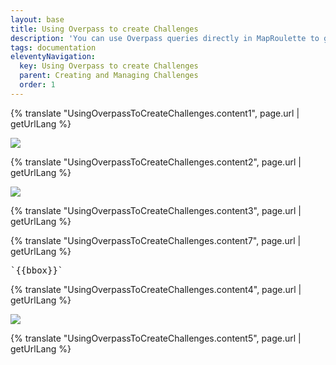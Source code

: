 ```yaml
---
layout: base
title: Using Overpass to create Challenges
description: 'You can use Overpass queries directly in MapRoulette to generate tasks when you create a new Challenge. This page is here to help you do this, and avoid common mistakes.'
tags: documentation
eleventyNavigation:
  key: Using Overpass to create Challenges
  parent: Creating and Managing Challenges
  order: 1
---
```


{% translate "UsingOverpassToCreateChallenges.content1", page.url | getUrlLang %}

![](87983753-1f76b580-ca96-11ea-89d0-c6373a54031e.png)

{% translate "UsingOverpassToCreateChallenges.content2", page.url | getUrlLang %}

![](87983923-606eca00-ca96-11ea-8ba4-c06bdf0ff1df.png)

{% translate "UsingOverpassToCreateChallenges.content3", page.url | getUrlLang %}

{% translate "UsingOverpassToCreateChallenges.content7", page.url | getUrlLang %}

<pre>`&#123;&#123;bbox&#125;&#125;`</pre>

{% translate "UsingOverpassToCreateChallenges.content4", page.url | getUrlLang %}

![](88001168-b8202c00-cabc-11ea-9d47-db983ce4d11b.png)

{% translate "UsingOverpassToCreateChallenges.content5", page.url | getUrlLang %}

